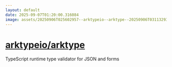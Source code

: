 ```yaml
---
layout: default
date: 2025-09-07T01:20:00.316084
image: assets/20250906T025602957--arktypeio--arktype--20250906T031132939--cropped.png
---
```


# [arktypeio/arktype](https://github.com/arktypeio/arktype)

TypeScript runtime type validator for JSON and forms
